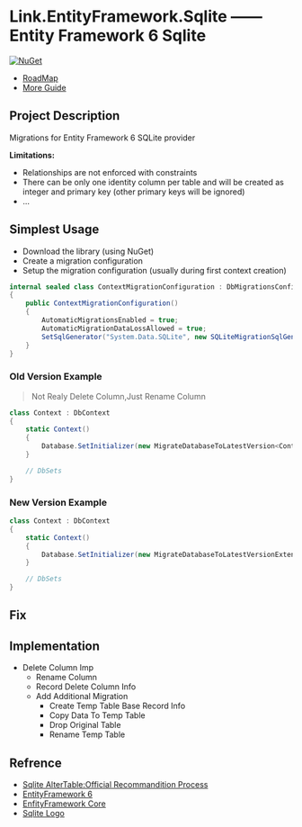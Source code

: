 
# Link.EntityFramework.Sqlite —— Entity Framework 6 Sqlite

[![NuGet](https://img.shields.io/nuget/v/Link.EntityFramework.Sqlite.svg?style=flat-square&label=nuget)](https://www.nuget.org/packages/Link.EntityFramework.Sqlite/)


* [RoadMap](RoadMap.md)
* [More Guide](docs/ReadMe.md)

## Project Description

Migrations for Entity Framework 6 SQLite provider  
  
**Limitations:**  

 - Relationships are not enforced with constraints  
 - There can be only one identity column per table and will be created as integer and primary key (other primary keys will be ignored)  
 - ...  
  
## Simplest Usage

 - Download the library (using NuGet)  
 - Create a migration configuration  
 - Setup the migration configuration (usually during first context creation)  

```csharp
internal sealed class ContextMigrationConfiguration : DbMigrationsConfiguration<Context>
{
    public ContextMigrationConfiguration()
    {
        AutomaticMigrationsEnabled = true;
        AutomaticMigrationDataLossAllowed = true;
        SetSqlGenerator("System.Data.SQLite", new SQLiteMigrationSqlGenerator());
    }
}
```

### Old Version Example

> Not Realy Delete Column,Just Rename Column
  
``` csharp
class Context : DbContext
{
    static Context()
    {
        Database.SetInitializer(new MigrateDatabaseToLatestVersion<Context, ContextMigrationConfiguration>(true));
    }

    // DbSets
}
```

### New Version Example

```csharp
class Context : DbContext
{
    static Context()
    {
        Database.SetInitializer(new MigrateDatabaseToLatestVersionExtention<Context, ContextMigrationConfiguration>(true));
    }

    // DbSets
}
```

## Fix



## Implementation

* Delete Column Imp
    * Rename Column
    * Record Delete Column Info
    * Add Additional Migration
        * Create Temp Table Base Record Info
        * Copy Data To Temp Table
        * Drop Original Table
        * Rename Temp Table

## Refrence

* [Sqlite AlterTable:Official Recommandition Process](https://sqlite.org/lang_altertable.html#otheralter)
* [EntityFramework 6](https://github.com/aspnet/EntityFramework6)
* [EnfityFramework Core](https://github.com/aspnet/EntityFrameworkCore)
* [Sqlite Logo](https://en.wikipedia.org/wiki/File:Sqlite-square-icon.svg)
